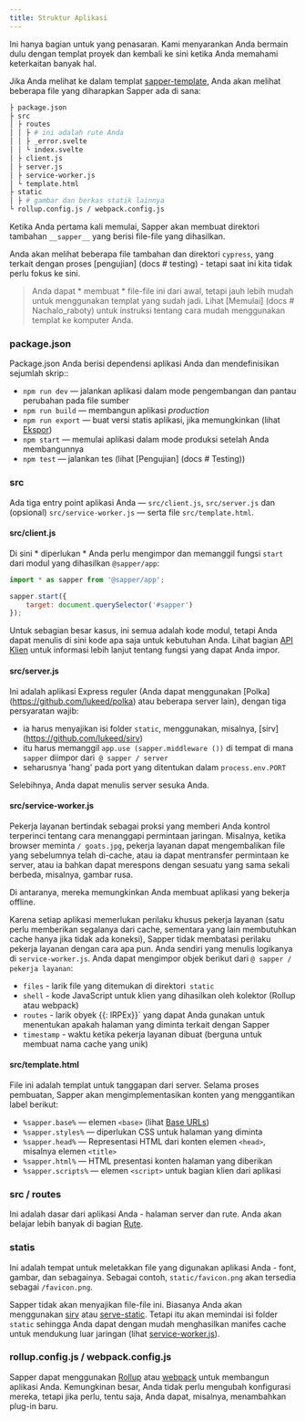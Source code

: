 ```yaml
---
title: Struktur Aplikasi
---
```


Ini hanya bagian untuk yang penasaran. Kami menyarankan Anda bermain dulu dengan templat proyek dan kembali ke sini ketika Anda memahami keterkaitan banyak hal.

Jika Anda melihat ke dalam templat [sapper-template](https://github.com/sveltejs/sapper-template), Anda akan melihat beberapa file yang diharapkan Sapper ada di sana:

```bash
├ package.json
├ src
│ ├ routes
│ │ ├ # ini adalah rute Anda
│ │ ├ _error.svelte
│ │ └ index.svelte
│ ├ client.js
│ ├ server.js
│ ├ service-worker.js
│ └ template.html
├ static
│ ├ # gambar dan berkas statik lainnya
└ rollup.config.js / webpack.config.js
```

Ketika Anda pertama kali memulai, Sapper akan membuat direktori tambahan `__sapper__` yang berisi file-file yang dihasilkan.

Anda akan melihat beberapa file tambahan dan direktori `cypress`, yang terkait dengan proses [pengujian] (docs # testing) - tetapi saat ini kita tidak perlu fokus ke sini.

> Anda dapat * membuat * file-file ini dari awal, tetapi jauh lebih mudah untuk menggunakan templat yang sudah jadi. Lihat [Memulai] (docs # Nachalo_raboty) untuk instruksi tentang cara mudah menggunakan templat ke komputer Anda.

### package.json

Package.json Anda berisi dependensi aplikasi Anda dan mendefinisikan sejumlah skrip::

* `npm run dev` — jalankan aplikasi dalam mode pengembangan dan pantau perubahan pada file sumber
* `npm run build` — membangun aplikasi _production_
* `npm run export` — buat versi statis aplikasi, jika memungkinkan (lihat [Ekspor](docs#Exporting))
* `npm start` — memulai aplikasi dalam mode produksi setelah Anda membangunnya
* `npm test` — jalankan tes (lihat [Pengujian] (docs # Testing))

### src

Ada tiga entry point aplikasi Anda — `src/client.js`, `src/server.js` dan (opsional) `src/service-worker.js` — serta file `src/template.html`.


#### src/client.js

Di sini * diperlukan * Anda perlu mengimpor dan memanggil fungsi `start` dari modul yang dihasilkan `@sapper/app`:

```js
import * as sapper from '@sapper/app';

sapper.start({
	target: document.querySelector('#sapper')
});
```

Untuk sebagian besar kasus, ini semua adalah kode modul, tetapi Anda dapat menulis di sini kode apa saja untuk kebutuhan Anda. Lihat bagian [API Klien](docs#client_API) untuk informasi lebih lanjut tentang fungsi yang dapat Anda impor.

#### src/server.js

Ini adalah aplikasi Express reguler (Anda dapat menggunakan [Polka] (https://github.com/lukeed/polka) atau beberapa server lain), dengan tiga persyaratan wajib:

* ia harus menyajikan isi folder `static`, menggunakan, misalnya, [sirv] (https://github.com/lukeed/sirv)
* itu harus memanggil `app.use (sapper.middleware ())` di tempat di mana `sapper` diimpor dari` @ sapper / server`
* seharusnya 'hang' pada port yang ditentukan dalam `process.env.PORT`

Selebihnya, Anda dapat menulis server sesuka Anda.


#### src/service-worker.js

Pekerja layanan bertindak sebagai proksi yang memberi Anda kontrol terperinci tentang cara menanggapi permintaan jaringan. Misalnya, ketika browser meminta `/ goats.jpg`, pekerja layanan dapat mengembalikan file yang sebelumnya telah di-cache, atau ia dapat mentransfer permintaan ke server, atau ia bahkan dapat merespons dengan sesuatu yang sama sekali berbeda, misalnya, gambar rusa.

Di antaranya, mereka memungkinkan Anda membuat aplikasi yang bekerja offline.

Karena setiap aplikasi memerlukan perilaku khusus pekerja layanan (satu perlu memberikan segalanya dari cache, sementara yang lain membutuhkan cache hanya jika tidak ada koneksi), Sapper tidak membatasi perilaku pekerja layanan dengan cara apa pun. Anda sendiri yang menulis logikanya di `service-worker.js`. Anda dapat mengimpor objek berikut dari `@ sapper / pekerja layanan`:

* `files` - larik file yang ditemukan di direktori` static`
* `shell` - kode JavaScript untuk klien yang dihasilkan oleh kolektor (Rollup atau webpack)
* `routes` - larik obyek {{: lRPEx}}` yang dapat Anda gunakan untuk menentukan apakah halaman yang diminta terkait dengan Sapper
* `timestamp` - waktu ketika pekerja layanan dibuat (berguna untuk membuat nama cache yang unik)


#### src/template.html

File ini adalah templat untuk tanggapan dari server. Selama proses pembuatan, Sapper akan mengimplementasikan konten yang menggantikan label berikut:

* `%sapper.base%` — elemen `<base>` (lihat [Base URLs](docs#Bazovye_URL))
* `%sapper.styles%` — diperlukan CSS untuk halaman yang diminta
* `%sapper.head%` — Representasi HTML dari konten elemen `<head>`, misalnya elemen `<title>`
* `%sapper.html%` — HTML presentasi konten halaman yang diberikan
* `%sapper.scripts%` — elemen `<script>` untuk bagian klien dari aplikasi


### src / routes

Ini adalah dasar dari aplikasi Anda - halaman server dan rute. Anda akan belajar lebih banyak di bagian [Rute](docs#routing).


### statis

Ini adalah tempat untuk meletakkan file yang digunakan aplikasi Anda - font, gambar, dan sebagainya. Sebagai contoh, `static/favicon.png` akan tersedia sebagai `/favicon.png`.

Sapper tidak akan menyajikan file-file ini. Biasanya Anda akan menggunakan [sirv](https://github.com/lukeed/sirv) atau [serve-static](https://github.com/expressjs/serve-static). Tetapi itu akan memindai isi folder `static` sehingga Anda dapat dengan mudah menghasilkan manifes cache untuk mendukung  luar jaringan (lihat [service-worker.js](docs#templates-service-worker-js)).


### rollup.config.js / webpack.config.js

Sapper dapat menggunakan [Rollup](https://rollupjs.org/) atau [webpack](https://webpack.js.org/) untuk membangun aplikasi Anda. Kemungkinan besar, Anda tidak perlu mengubah konfigurasi mereka, tetapi jika perlu, tentu saja, Anda dapat, misalnya, menambahkan plug-in baru.